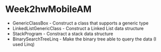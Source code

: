 # Week2hwMobileAM

- GenericClassBox - Construct a class that supports a generic type
- LinkedListGenericClass - Construct a Linked List data structure
- StackProgram - Constract a stack data structure
- BinarySearchTreeLinq - Make the binary tree able to query the data (I used Linq)